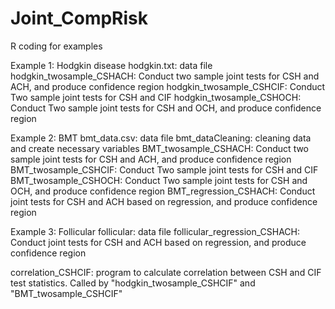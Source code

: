 # Joint_CompRisk
R coding for examples 

Example 1: Hodgkin disease
hodgkin.txt: data file
hodgkin_twosample_CSHACH: Conduct two sample joint tests for CSH and ACH, and produce confidence region
hodgkin_twosample_CSHCIF: Conduct Two sample joint tests for CSH and CIF
hodgkin_twosample_CSHOCH: Conduct Two sample joint tests for CSH and OCH, and produce confidence region

Example 2: BMT
bmt_data.csv: data file
bmt_dataCleaning: cleaning data and create necessary variables
BMT_twosample_CSHACH: Conduct two sample joint tests for CSH and ACH, and produce confidence region
BMT_twosample_CSHCIF: Conduct Two sample joint tests for CSH and CIF
BMT_twosample_CSHOCH: Conduct Two sample joint tests for CSH and OCH, and produce confidence region
BMT_regression_CSHACH: Conduct joint tests for CSH and ACH based on regression, and produce confidence region

Example 3: Follicular
follicular: data file
follicular_regression_CSHACH: Conduct joint tests for CSH and ACH based on regression, and produce confidence region

correlation_CSHCIF: program to calculate correlation between CSH and CIF test statistics. Called by "hodgkin_twosample_CSHCIF" and "BMT_twosample_CSHCIF"

